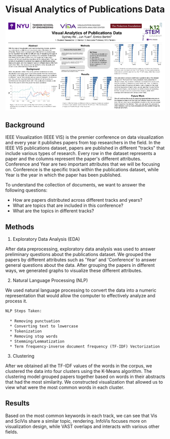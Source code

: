 # Visual Analytics of Publications Data

![Alt text](https://github.com/sydney-ho/publications-dataset-analysis/blob/main/Sydney%20Ho.png)

## Background

IEEE Visualization (IEEE VIS) is the premier conference on data visualization and every year it publishes papers from top researchers in the field. In the IEEE VIS publications dataset, papers are published in different "tracks" that include various types of research. Every row in the dataset represents a paper and the columns represent the paper's different attributes. Conference and Year are two important attributes that we will be focusing on. Conference is the specific track within the publications dataset, while Year is the year in which the paper has been published. 

To understand the collection of documents, we want to answer the following questions:

  * How are papers distributed across different tracks and years?
  * What are topics that are included in this conference?
  * What are the topics in different tracks?

## Methods

1. Exploratory Data Analysis (EDA)

After data preprocessing, exploratory data analysis was used to answer preliminary questions about the publications dataset. We grouped the papers by different attributes such as 'Year' and 'Conference' to answer general questions about the data. After grouping the papers in different ways, we generated graphs to visualize these different attributes.

2. Natural Language Processing (NLP)

We used natural language processing to convert the data into a numeric representation that would allow the computer to effectively analyze and process it.

    NLP Steps Taken:

      * Removing punctuation
      * Converting text to lowercase
      * Tokenization
      * Removing stop words
      * Stemming/Lemmatization
      * Term frequency-inverse document frequency (TF-IDF) Vectorization

3. Clustering

After we obtained all the TF-IDF values of the words in the corpus, we clustered the data into four clusters using the K-Means algorithm. The clustering model grouped papers together based on words in their abstracts that had the most similarity. We constructed visualization that allowed us to view what were the most common words in each cluster.

## Results

Based on the most common keywords in each track, we can see that Vis and SciVis share a similar topic, rendering. InfoVis focuses more on visualization design, while VAST overlaps and interacts with various other fields.
